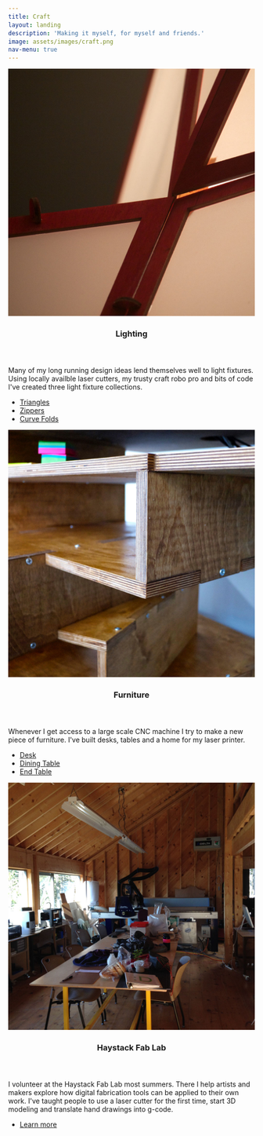 ```yaml
---
title: Craft
layout: landing
description: 'Making it myself, for myself and friends.'
image: assets/images/craft.png
nav-menu: true
---
```


<!-- Main -->
<div id="main">

<!-- Two -->
<section id="two" class="spotlights">
	<section>
		<a href="https://www.instructables.com/id/Triangulated-Lamps/" class="image">
			<img src="assets/images/lamp.jpg" alt="" data-position="center center" />
		</a>
		<div class="content">
			<div class="inner">
				<header class="major">
					<h3>Lighting</h3>
				</header>
				<p>Many of my long running design ideas lend themselves well to light fixtures. Using locally availble laser cutters, my trusty craft robo pro and bits of code I've created three light fixture collections.</p>
				<ul class="actions">
					<li><a href="https://www.instructables.com/id/Triangulated-Lamps/" class="button">Triangles</a></li>
					<li><a href="https://www.flickr.com/photos/jftesser/sets/72157647070889114" class="button">Zippers</a></li>
					<li><a href="https://www.flickr.com/photos/jftesser/sets/72157628652038249" class="button">Curve Folds</a></li>
				</ul>
			</div>
		</div>
	</section>
	<section>
		<a href="https://www.flickr.com/photos/jftesser/sets/72157648422616639" class="image">
			<img src="assets/images/projects_0001_Furniture.jpg" alt="" data-position="top center" />
		</a>
		<div class="content">
			<div class="inner">
				<header class="major">
					<h3>Furniture</h3>
				</header>
				<p>Whenever I get access to a large scale CNC machine I try to make a new piece of furniture. I've built desks, tables and a home for my laser printer.</p>
				<ul class="actions">
					<li><a href="https://www.flickr.com/photos/jftesser/sets/72157648422616639" class="button">Desk</a></li>
					<li><a href="https://www.flickr.com/photos/jftesser/sets/72157646510455473" class="button">Dining Table</a></li>
					<li><a href="https://www.flickr.com/photos/jftesser/sets/72157630795318272" class="button">End Table</a></li>
				</ul>
			</div>
		</div>
	</section>
	<section>
		<a href="https://www.haystack-mtn.org/programs/fab-lab/" class="image">
			<img src="assets/images/projects_0002_Haystack.jpg" alt="" data-position="25% 25%" />
		</a>
		<div class="content">
			<div class="inner">
				<header class="major">
					<h3>Haystack Fab Lab</h3>
				</header>
				<p>I volunteer at the Haystack Fab Lab most summers. There I help artists and makers explore how digital fabrication tools can be applied to their own work. I've taught people to use a laser cutter for the first time, start 3D modeling and translate hand drawings into g-code.</p>
				<ul class="actions">
					<li><a href="https://www.haystack-mtn.org/programs/fab-lab/" class="button">Learn more</a></li>
				</ul>
			</div>
		</div>
	</section>
</section>

</div>
